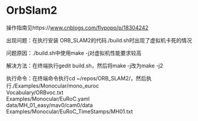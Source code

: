 # OrbSlam2
操作指南见https://www.cnblogs.com/flypopo/p/18304242

出现问题：在执行安装 ORB_SLAM2的代码./build.sh时出现了虚拟机卡死的情况

问题原因：./build.sh中使用make -j对虚拟机性能要求较高

解决方法：在终端执行gedit build.sh，然后将make -j改为make -j2

执行命令：在终端命令执行cd ~/repos/ORB_SLAM2/，然后执行./Examples/Monocular/mono_euroc \
    Vocabulary/ORBvoc.txt \
    Examples/Monocular/EuRoC.yaml \
    data/MH_01_easy/mav0/cam0/data \
    Examples/Monocular/EuRoC_TimeStamps/MH01.txt

